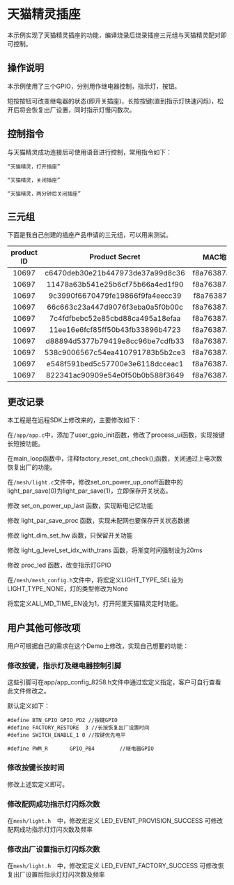 # 天猫精灵插座

本示例实现了天猫精灵插座的功能，编译烧录后烧录插座三元组与天猫精灵配对即可控制。

## 操作说明
本示例使用了三个GPIO，分别用作继电器控制，指示灯，按钮。

短按按钮可改变继电器的状态(即开关插座)，长按按键(直到指示灯快速闪烁)，松开后将会恢复出厂设置，同时指示灯慢闪数次。


## 控制指令
与天猫精灵成功连接后可使用语音进行控制，常用指令如下：

    “天猫精灵，打开插座”

    “天猫精灵，关闭插座”

    “天猫精灵，两分钟后关闭插座”

## 三元组

下面是我自己创建的插座产品申请的三元组，可以用来测试。

|product ID|Product Secret|MAC地址|
|:----------:|:------------:|:-----:|
|10697|c6470deb30e21b447973de37a99d8c36|f8a76387a87d
|10697|11478a63b541e25b6cf75b66a4ed1f90|f8a76387a87e
|10697|9c3990f6670479fe19866f9fa4eecc39|f8a76387a87f
|10697|66c663c23a447d9076f3eba0a5f0b00c|f8a76387a880
|10697|7c4fdfbebc52e85cbd88ca495a18efaa|f8a76387a881
|10697|11ee16e6fcf85ff50b43fb33896b4723|f8a76387a882
|10697|d88894d5377b79419e8cc96be7cdfb33|f8a76387a883
|10697|538c9006567c54ea410791783b5b2ce3|f8a76387a884
|10697|e548f591bed5c57700e3e6118dcceac1|f8a76387a885
|10697|822341ac90909e54e0f50b0b588f3649|f8a76387a886

## 更改记录

本工程是在远程SDK上修改来的，主要修改如下：

在```/app/app.c```中，添加了user_gpio_init函数，修改了process_ui函数，实现按键长短按功能。

在main_loop函数中，注释factory_reset_cnt_check();函数，关闭通过上电次数恢复出厂的功能。

在```/mesh/light.c```文件中，修改set_on_power_up_onoff函数中的light_par_save(0)为light_par_save(1)，立即保存开关状态。

修改 set_on_power_up_last 函数，实现断电记忆功能

修改 light_par_save_proc 函数，实现未配网也要保存开关状态数据

修改 light_dim_set_hw 函数，只保留开关功能

修改  light_g_level_set_idx_with_trans 函数，将渐变时间强制设为20ms

修改 proc_led 函数，改变指示灯GPIO

在```/mesh/mesh_config.h```文件中，将宏定义LIGHT_TYPE_SEL设为LIGHT_TYPE_NONE，灯的类型修改为None

将宏定义ALI_MD_TIME_EN设为1，打开阿里天猫精灵定时功能。

## 用户其他可修改项

用户可根据自己的需求在这个Demo上修改，实现自己想要的功能：

### 修改按键，指示灯及继电器控制引脚

这些引脚可在app/app_config_8258.h文件中通过宏定义指定，客户可自行查看此文件修改之。

默认定义如下：

    #define BTN_GPIO GPIO_PD2 //按键GPIO
    #define FACTORY_RESTORE  3 //长按恢复出厂设置时间
    #define SWITCH_ENABLE_1 0 //按键优先电平

    #define PWM_R       GPIO_PB4		//继电器GPIO

### 修改按键长按时间
修改上述宏定义即可。

### 修改配网成功指示灯闪烁次数
在```mesh/light.h  ```中，修改宏定义 LED_EVENT_PROVISION_SUCCESS 可修改配网成功指示灯灯闪次数及频率

### 修改出厂设置指示灯闪烁次数
在```mesh/light.h  ```中，修改宏定义 LED_EVENT_FACTORY_SUCCESS 可修改恢复出厂设置后指示灯灯闪次数及频率